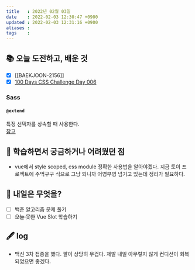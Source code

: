 ```yaml
---
title   : 2022년 02월 03일 
date    : 2022-02-03 12:30:47 +0900
updated : 2022-02-03 12:31:16 +0900
aliases : 
tags    : 
---
```

## 📚 오늘 도전하고, 배운 것
- [x] [[BAEKJOON-2156]]
- [x] [100 Days CSS Challenge Day 006](https://codepen.io/padosum/pen/bGYeRbR)
### Sass 
#### `@extend`
특정 선택자를 상속할 때 사용한다.  
[참고](http://megaton111.cafe24.com/2017/01/13/sass-%EB%AC%B8%EB%B2%95-%EB%B6%88%EB%9F%AC%EC%98%A4%EA%B8%B0import-%EC%83%81%EC%86%8Dextend-%EB%AF%B9%EC%8A%A4%EC%9D%B8mixin/)

## 🤔 학습하면서 궁금하거나 어려웠던 점 
- vue에서 style scoped, css module 정확한 사용법을 알아야겠다. 지금 토이 프로젝트에 주먹구구 식으로 그냥 되니까 어영부영 넘기고 있는데 정리가 필요하다. 

## 🌅 내일은 무엇을?
- [ ] 백준 알고리즘 문제 풀기
- [ ] ~~오늘 못한~~ Vue Slot 학습하기 

## 🖋 log
- 백신 3차 접종을 했다. 팔이 상당히 무겁다. 제발 내일 아무렇지 않게 컨디션이 회복되었으면 좋겠다. 